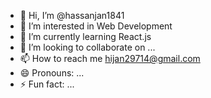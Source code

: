 - 👋 Hi, I’m @hassanjan1841
- 👀 I’m interested in Web Development
- 🌱 I’m currently learning React.js
- 💞️ I’m looking to collaborate on ...
- 📫 How to reach me hijan29714@gmail.com
- 😄 Pronouns: ...
- ⚡ Fun fact: ...

<!---
hassanjan1841/hassanjan1841 is a ✨ special ✨ repository because its `README.md` (this file) appears on your GitHub profile.
You can click the Preview link to take a look at your changes.
--->
